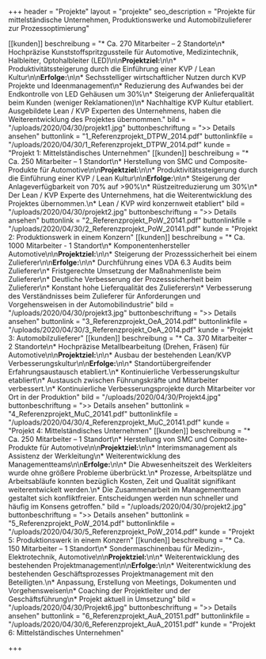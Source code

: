 +++
header = "Projekte"
layout = "projekte"
seo_description = "Projekte für mittelständische Unternehmen, Produktionswerke und Automobilzulieferer zur Prozessoptimierung"

[[kunden]]
beschreibung = "* Ca. 270 Mitarbeiter – 2 Standorte\n* Hochpräzise Kunststoffspritzgussteile für Automotive, Medizintechnik, Halbleiter, Optohalbleiter (LED)\n\n**Projektziel:**\n\n* Produktivitätssteigerung durch die Einführung einer KVP / Lean Kultur\n\n**Erfolge:**\n\n* Sechsstelliger wirtschaftlicher Nutzen durch KVP Projekte und Ideenmanagement\n* Reduzierung des Aufwandes bei der Endkontrolle von LED Gehäusen um 30%\n* Steigerung der Anlieferqualität beim Kunden (weniger Reklamationen)\n* Nachhaltige KVP Kultur etabliert. Ausgebildete Lean / KVP Experten des Unternehmens, haben die Weiterentwicklung des Projektes übernommen."
bild = "/uploads/2020/04/30/projekt1.jpg"
buttonbeschriftung = ">> Details ansehen"
buttonlink = "1_Referenzprojekt_DTPW_2014.pdf"
buttonlinkfile = "/uploads/2020/04/30/1_Referenzprojekt_DTPW_2014.pdf"
kunde = "Projekt 1: Mittelständisches Unternehmen"
[[kunden]]
beschreibung = "* Ca. 250 Mitarbeiter – 1 Standort\n* Herstellung von SMC und Composite-Produkte für Automotive\n\n**Projektziel:**\n\n* Produktivitätssteigerung durch die Einführung einer KVP / Lean Kultur\n\n**Erfolge:**\n\n* Steigerung der Anlageverfügbarkeit von 70% auf >90%\n* Rüstzeitreduzierung um 30%\n* Der Lean / KVP Experte des Unternehmens, hat die Weiterentwicklung des Projektes übernommen.\n* Lean / KVP wird konzernweit etabliert"
bild = "/uploads/2020/04/30/projekt2.jpg"
buttonbeschriftung = ">> Details ansehen"
buttonlink = "2_Referenzprojekt_PoW_20141.pdf"
buttonlinkfile = "/uploads/2020/04/30/2_Referenzprojekt_PoW_20141.pdf"
kunde = "Projekt 2: Produktionswerk in einem Konzern"
[[kunden]]
beschreibung = "* Ca. 1000 Mitarbeiter - 1 Standort\n* Komponentenhersteller Automotive\n\n**Projektziel:**\n\n* Steigerung der Prozesssicherheit bei einem Zulieferer\n\n**Erfolge:**\n\n* Durchführung eines VDA 6.3 Audits beim Zulieferer\n* Fristgerechte Umsetzung der Maßnahmenliste beim Zulieferer\n* Deutliche Verbesserung der Prozesssicherheit beim Zulieferer\n* Konstant hohe Lieferqualität des Zulieferers\n* Verbesserung des Verständnisses beim Zulieferer für Anforderungen und Vorgehensweisen in der Automobilindustrie"
bild = "/uploads/2020/04/30/projekt3.jpg"
buttonbeschriftung = ">> Details ansehen"
buttonlink = "3_Referenzprojekt_OeA_2014.pdf"
buttonlinkfile = "/uploads/2020/04/30/3_Referenzprojekt_OeA_2014.pdf"
kunde = "Projekt 3: Automobilzulieferer"
[[kunden]]
beschreibung = "* Ca. 370 Mitarbeiter – 2 Standorte\n* Hochpräzise Metallbearbeitung (Drehen, Fräsen) für Automotive\n\n**Projektziel:**\n\n* Ausbau der bestehenden Lean/KVP Verbesserungskultur\n\n**Erfolge:**\n\n* Standortübergreifender Erfahrungsaustausch etabliert.\n* Kontinuierliche Verbesserungskultur etabliert\n* Austausch zwischen Führungskräfte und Mitarbeiter verbessert.\n* Kontinuierliche Verbesserungsprojekte durch Mitarbeiter vor Ort in der Produktion"
bild = "/uploads/2020/04/30/Projekt4.jpg"
buttonbeschriftung = ">> Details ansehen"
buttonlink = "4_Referenzprojekt_MuC_20141.pdf"
buttonlinkfile = "/uploads/2020/04/30/4_Referenzprojekt_MuC_20141.pdf"
kunde = "Projekt 4: Mittelständisches Unternehmen"
[[kunden]]
beschreibung = "* Ca. 250 Mitarbeiter – 1 Standort\n* Herstellung von SMC und Composite-Produkte für Automotive\n\n**Projektziel:**\n\n* Interimsmanagement als Assistenz der Werkleitung\n* Weiterentwicklung des Managementteams\n\n**Erfolge:**\n\n* Die Abwesenheitszeit des Werkleiters wurde ohne größere Probleme überbrückt.\n* Prozesse, Arbeitsplätze und Arbeitsabläufe konnten bezüglich Kosten, Zeit und Qualität signifikant weiterentwickelt werden.\n* Die Zusammenarbeit im Managementteam gestaltet sich konfliktfreier. Entscheidungen werden nun schneller und häufig im Konsens getroffen."
bild = "/uploads/2020/04/30/projekt2.jpg"
buttonbeschriftung = ">> Details ansehen"
buttonlink = "5_Referenzprojekt_PoW_2014.pdf"
buttonlinkfile = "/uploads/2020/04/30/5_Referenzprojekt_PoW_2014.pdf"
kunde = "Projekt 5: Produktionswerk in einem Konzern"
[[kunden]]
beschreibung = "* Ca. 150 Mitarbeiter – 1 Standort\n* Sondermaschinenbau für Medizin-, Elektrotechnik, Automotive\n\n**Projektziel:**\n\n* Weiterentwicklung des bestehenden Projektmanagement\n\n**Erfolge:**\n\n* Weiterentwicklung des bestehenden Geschäftsprozesses Projektmanagement mit den Beteiligten.\n* Anpassung, Erstellung von Meetings, Dokumenten und Vorgehensweisen\n* Coaching der Projektleiter und der Geschäftsführung\n* Projekt aktuell in Umsetzung"
bild = "/uploads/2020/04/30/Projekt6.jpg"
buttonbeschriftung = ">> Details ansehen"
buttonlink = "6_Referenzprojekt_AuA_20151.pdf"
buttonlinkfile = "/uploads/2020/04/30/6_Referenzprojekt_AuA_20151.pdf"
kunde = "Projekt 6: Mittelständisches Unternehmen"

+++
